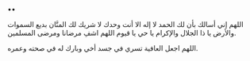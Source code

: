 ••

اللهم إني أسالك بأن لك الحمد لا إله الا أنت وحدك لا شريك لك المنَّان بديع السموات والأرض يا ذا الجلال والإكرام يا حي يا قيوم اللهم اشفِ مرضانا ومرضى المسلمين.

اللهم اجعل العافية تسري في جسد أخي
 وبارك له في صحته وعمره.